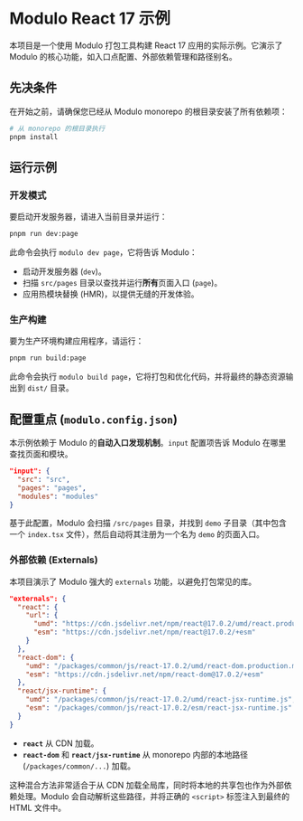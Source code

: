 # Modulo React 17 示例

本项目是一个使用 Modulo 打包工具构建 React 17 应用的实际示例。它演示了 Modulo 的核心功能，如入口点配置、外部依赖管理和路径别名。

## 先决条件

在开始之前，请确保您已经从 Modulo monorepo 的根目录安装了所有依赖项：

```bash
# 从 monorepo 的根目录执行
pnpm install
```

## 运行示例

### 开发模式

要启动开发服务器，请进入当前目录并运行：

```bash
pnpm run dev:page
```

此命令会执行 `modulo dev page`，它将告诉 Modulo：
- 启动开发服务器 (`dev`)。
- 扫描 `src/pages` 目录以查找并运行**所有**页面入口 (`page`)。
- 应用热模块替换 (HMR)，以提供无缝的开发体验。

### 生产构建

要为生产环境构建应用程序，请运行：

```bash
pnpm run build:page
```

此命令会执行 `modulo build page`，它将打包和优化代码，并将最终的静态资源输出到 `dist/` 目录。

## 配置重点 (`modulo.config.json`)

本示例依赖于 Modulo 的**自动入口发现机制**。`input` 配置项告诉 Modulo 在哪里查找页面和模块。

```json
"input": {
  "src": "src",
  "pages": "pages",
  "modules": "modules"
}
```
基于此配置，Modulo 会扫描 `/src/pages` 目录，并找到 `demo` 子目录（其中包含一个 `index.tsx` 文件），然后自动将其注册为一个名为 `demo` 的页面入口。

### 外部依赖 (Externals)

本项目演示了 Modulo 强大的 `externals` 功能，以避免打包常见的库。

```json
"externals": {
  "react": {
    "url": {
      "umd": "https://cdn.jsdelivr.net/npm/react@17.0.2/umd/react.production.min.js",
      "esm": "https://cdn.jsdelivr.net/npm/react@17.0.2/+esm"
    }
  },
  "react-dom": {
    "umd": "/packages/common/js/react-17.0.2/umd/react-dom.production.min.js",
    "esm": "https://cdn.jsdelivr.net/npm/react-dom@17.0.2/+esm"
  },
  "react/jsx-runtime": {
    "umd": "/packages/common/js/react-17.0.2/umd/react-jsx-runtime.js",
    "esm": "/packages/common/js/react-17.0.2/esm/react-jsx-runtime.js"
  }
}
```

- **`react`** 从 CDN 加载。
- **`react-dom`** 和 **`react/jsx-runtime`** 从 monorepo 内部的本地路径 (`/packages/common/...`) 加载。

这种混合方法非常适合于从 CDN 加载全局库，同时将本地的共享包也作为外部依赖处理。Modulo 会自动解析这些路径，并将正确的 `<script>` 标签注入到最终的 HTML 文件中。

